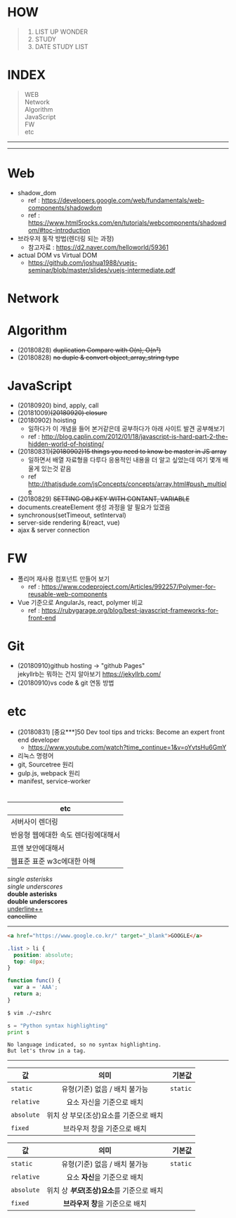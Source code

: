 # HOW 
> 1. LIST UP WONDER 
> 2. STUDY
> 3. DATE STUDY LIST

# INDEX 
> WEB  
Network  
Algorithm  
JavaScript  
FW  
etc 

---
---

# Web
* shadow_dom
  - ref : https://developers.google.com/web/fundamentals/web-components/shadowdom
  - ref : https://www.html5rocks.com/en/tutorials/webcomponents/shadowdom/#toc-introduction
* 브라우저 동작 방법(렌더링 되는 과정)
  - 참고자료 : https://d2.naver.com/helloworld/59361
* actual DOM vs Virtual DOM  
  - https://github.com/joshua1988/vuejs-seminar/blob/master/slides/vuejs-intermediate.pdf

# Network

# Algorithm
* (20180828) ~~duplication Compare with O(n), O(n²)~~
* (20180828) ~~no duple & convert object_array_string type~~

# JavaScript
* (20180920) bind, apply, call
* (20181009)~~(20180920) closure~~ 
* (20180902) hoisting
  - 일하다가 이 개념을 들어 본거같은데 공부하다가 아래 사이트 발견 공부해보기
  - ref : http://blog.caplin.com/2012/01/18/javascript-is-hard-part-2-the-hidden-world-of-hoisting/
* (20180831)~~(20180902)15 things you need to know be master in JS array~~
  - 일하면서 배열 자료형을 다루다 응용적인 내용을 더 알고 싶었는데 여기 몇개 배울게 있는것 같음
  - ref http://thatjsdude.com/jsConcepts/concepts/array.html#push_multiple
* (20180829) ~~SETTING OBJ KEY WITH CONTANT, VARIABLE~~
* documents.createElement 생성 과정을 알 필요가 있겠음 
* synchronous(setTimeout, setInterval)
* server-side rendering &(react, vue)
* ajax & server connection 

# FW
* 폴리머 재사용 컴포넌트 만들어 보기
  - ref : https://www.codeproject.com/Articles/992257/Polymer-for-reusable-web-components
* Vue 기준으로 AngularJs, react, polymer 비교 
  - ref : https://rubygarage.org/blog/best-javascript-frameworks-for-front-end


# Git
* (20180910)github hosting -> "github Pages"  
  jekyllrb는 뭐하는 건지 알아보기 https://jekyllrb.com/
* (20180910)vs code & git 연동 방법


# etc
* (20180831) [중요***]50 Dev tool tips and tricks: Become an expert front end developer
  - https://www.youtube.com/watch?time_continue=1&v=oYvtsHu6GmY
* 리눅스 명령어
* git, Sourcetree 원리
* gulp.js, webpack 원리
* manifest, service-worker


#
| etc |
|---|
|서버사이 렌더링|
|반응형 웹에대한 속도 렌더링에대해서 |
| 프앤 보안에대해서 |
| 웹표준 표준 w3c에대한 아해 |



*single asterisks*  
_single underscores_  
**double asterisks**  
__double underscores__  
<u>underline++</u>  
~~cancelline~~

---

```html
<a href="https://www.google.co.kr/" target="_blank">GOOGLE</a>
```

```css
.list > li {
  position: absolute;
  top: 40px;
}
```

```javascript
function func() {
  var a = 'AAA';
  return a;
}
```

```bash
$ vim ./~zshrc
```

```python
s = "Python syntax highlighting"
print s
```

```
No language indicated, so no syntax highlighting. 
But let's throw in a tag.
```

---
| 값 | 의미 | 기본값 |
|---|:---:|---:|
| `static` | 유형(기준) 없음 / 배치 불가능 | `static` |
| `relative` | 요소 자신을 기준으로 배치 |  |
| `absolute` | 위치 상 부모(조상)요소를 기준으로 배치 |  |
| `fixed` | 브라우저 창을 기준으로 배치 |  |

값 | 의미 | 기본값
---|:---:|---:
`static` | 유형(기준) 없음 / 배치 불가능 | `static`
`relative` | 요소 **자신**을 기준으로 배치 |
`absolute` | 위치 상 **_부모_(조상)요소**를 기준으로 배치 |
`fixed` | **브라우저 창**을 기준으로 배치 |

